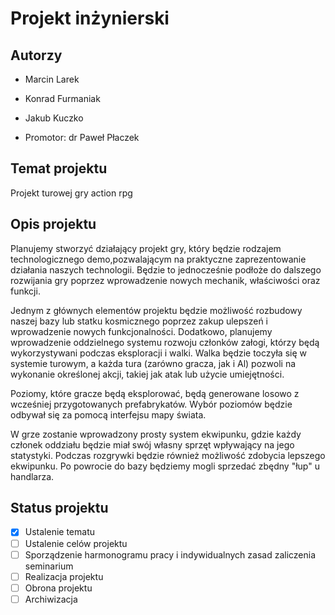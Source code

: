 # Projekt inżynierski

## Autorzy

- Marcin Larek
- Konrad Furmaniak
- Jakub Kuczko

- Promotor: dr Paweł Płaczek

## Temat projektu

Projekt turowej gry action rpg

## Opis projektu

Planujemy stworzyć działający projekt gry, który będzie rodzajem
technologicznego demo,pozwalającym na praktyczne zaprezentowanie działania
naszych technologii. Będzie to jednocześnie podłoże do dalszego rozwijania gry
poprzez wprowadzenie nowych mechanik,
właściwości oraz funkcji.  

Jednym z głównych elementów projektu będzie możliwość rozbudowy naszej
bazy lub statku kosmicznego poprzez zakup ulepszeń i wprowadzenie nowych
funkcjonalności. Dodatkowo, planujemy wprowadzenie oddzielnego systemu rozwoju
członków załogi, którzy będą wykorzystywani podczas eksploracji i walki. Walka
będzie toczyła się w systemie turowym, a każda tura (zarówno gracza, jak i Al)
pozwoli na wykonanie określonej akcji, takiej jak atak lub użycie umiejętności.  

Poziomy, które gracze będą eksplorować, będą generowane losowo z
wcześniej przygotowanych prefabrykatów. Wybór poziomów będzie odbywał się za
pomocą interfejsu mapy świata.  

W grze zostanie wprowadzony prosty system ekwipunku, gdzie każdy członek
oddziału będzie miał swój własny sprzęt wpływający na jego statystyki. Podczas
rozgrywki będzie również możliwość zdobycia lepszego ekwipunku. Po powrocie do
bazy będziemy mogli sprzedać zbędny "łup" u handlarza.  

## Status projektu

- [X] Ustalenie tematu
- [ ] Ustalenie celów projektu
- [ ] Sporządzenie harmonogramu pracy i indywidualnych zasad zaliczenia seminarium
- [ ] Realizacja projektu
- [ ] Obrona projektu
- [ ] Archiwizacja
